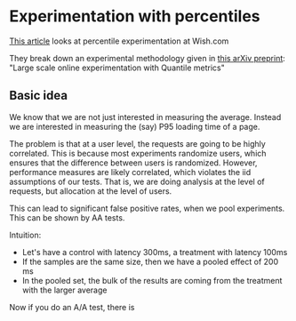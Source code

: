 # Experimentation with percentiles

[This article](https://towardsdatascience.com/how-wish-a-b-tests-percentiles-35ee3e4589e7) looks at percentile experimentation at Wish.com

They break down an experimental methodology given in [this arXiv preprint](https://arxiv.org/pdf/1903.08762.pdf): "Large scale online experimentation with Quantile metrics"

## Basic idea

We know that we are not just interested in measuring the average. Instead we are interested in measuring the (say) P95 loading time of a page.

The problem is that at a user level, the requests are going to be highly correlated. This is because most experiments randomize users, which
ensures that the difference between users is randomized. However, performance measures are likely correlated, which violates the iid assumptions of
our tests. That is, we are doing analysis at the level of requests, but allocation at the level of users.

This can lead to significant false positive rates, when we pool experiments. This can be shown by AA tests.

Intuition:
* Let's have a control with latency 300ms, a treatment with latency 100ms
* If the samples are the same size, then we have a pooled effect of 200 ms
* In the pooled set, the bulk of the results are coming from the treatment with the larger average

Now if you do an A/A test, there is 
